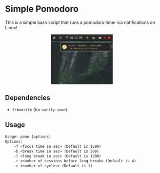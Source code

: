 # Simple Pomodoro
This is a simple bash script that runs a pomodoro timer via notifications on Linux!

<center>
<img src="https://github.com/prayag2/pomo/blob/main/0.png" style="width: 40%;">
</center>

## Dependencies
- `libnotify` (for `notify-send`)

## Usage
```
Usage: pomo [options]
Options:
	-f <focus time in sec> (Default is 1500)
	-b <break time in sec> (Default is 300)
	-l <long break in sec> (Default is 1200)
	-r <number of sessions before long break> (Default is 4)
	-c <number of cycles> (Default is 1)
```
